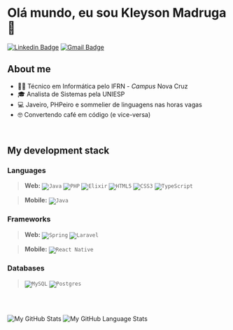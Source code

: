 # Olá mundo, eu sou Kleyson Madruga 👋 #

[![Linkedin Badge](https://img.shields.io/badge/kleyson%20madruga-%230077B5.svg?style=for-the-badge&logo=linkedin&logoColor=white)](https://www.linkedin.com/in/kleyson-madruga/)
[![Gmail Badge](https://img.shields.io/badge/kleysonfmadruga26@gmail.com-D14836?style=for-the-badge&logo=gmail&logoColor=white)](mailto:kleysonfmadruga26@gmail.com)

## About me ##

- 👨‍💻 Técnico em Informática pelo IFRN - _Campus_ Nova Cruz
- 🎓 Analista de Sistemas pela UNIESP
- 💻 Javeiro, PHPeiro e sommelier de linguagens nas horas vagas
- 🤓 Convertendo café em código (e vice-versa)

<br />

## My development stack ##
### Languages ###
> **Web:**
> <code><img alt="Java" src="https://img.shields.io/badge/java-%23ED8B00.svg?&style=for-the-badge&logo=java&logoColor=white"/></code>
> <code><img alt="PHP" src="https://img.shields.io/badge/PHP-777BB4?style=for-the-badge&logo=php&logoColor=white"/></code>
> <code><img alt="Elixir" src="https://img.shields.io/badge/elixir-%234B275F.svg?style=for-the-badge&logo=elixir&logoColor=white"/></code>
> <code><img alt="HTML5" src="https://img.shields.io/badge/html5-%23E34F26.svg?&style=for-the-badge&logo=html5&logoColor=white"/></code>
> <code><img alt="CSS3" src="https://img.shields.io/badge/css3-%231572B6.svg?&style=for-the-badge&logo=css3&logoColor=white"/></code>
> <code><img alt="TypeScript" src="https://img.shields.io/badge/typescript-%23007ACC.svg?&style=for-the-badge&logo=typescript&logoColor=white"/></code>

> **Mobile:**
> <code><img alt="Java" src="https://img.shields.io/badge/java-%23ED8B00.svg?&style=for-the-badge&logo=java&logoColor=white"/></code>

### Frameworks ###
> **Web:**
> <code><img alt="Spring" src="https://img.shields.io/badge/spring-%236DB33F.svg?&style=for-the-badge&logo=spring&logoColor=white"/></code>
> <code><img alt="Laravel" src="https://img.shields.io/badge/laravel-%23FF2D20.svg?style=for-the-badge&logo=laravel&logoColor=white"/></code>

> **Mobile:**
> <code><img alt="React Native" src="https://img.shields.io/badge/react_native-%2320232a.svg?style=for-the-badge&logo=react&logoColor=%2361DAFB"/></code>

### Databases ###
> <code><img alt="MySQL" src="https://img.shields.io/badge/mysql-%2300f.svg?style=for-the-badge&logo=mysql&logoColor=white"/></code>
> <code><img alt="Postgres" src ="https://img.shields.io/badge/postgres-%23316192.svg?style=for-the-badge&logo=postgresql&logoColor=white"/></code>

<br />
<br />

![My GitHub Stats](https://github-readme-stats.vercel.app/api/?username=kleysonfmadruga&count_private=true&theme=tokyonight&showicons=true&hide=stars,issues)
![My GitHub Language Stats](https://github-readme-stats.vercel.app/api/top-langs/?username=kleysonfmadruga&langs_count=5&theme=tokyonight&hide=php,blade&layout=compact)
